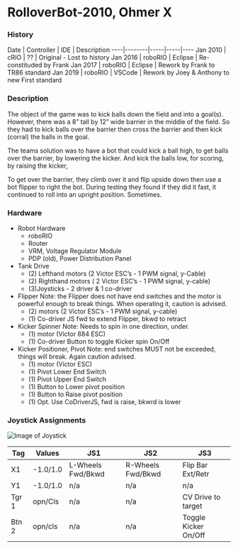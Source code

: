 # RolloverBot-2010, Ohmer X

### History

 Date | Controller | IDE | Description
 ----|--------|-----|-----|----
 Jan 2010 | cRIO | ?? | Original - Lost to history
 Jan 2016 | roboRIO | Eclipse | Re-constituded by Frank
 Jan 2017 | roboRIO | Eclipse | Rework by Frank to TR86 standard
 Jan 2019 | roboRIO | VSCode | Rework by Joey & Anthony to new First standard

### Description
The object of the game was to kick balls down the field and into a goal(s).  However, there was a 8” tall by 12” wide barrier in the middle of the field.  So they had to kick balls over the barrier then cross the barrier and then kick (corral) the balls in the goal.

The teams solution was to have a bot that could kick a ball high, to get balls over the barrier, by lowering the kicker.  And kick the balls low, for scoring, by raising the kicker,

To get over the barrier, they climb over it and flip upside down then use a bot flipper to right the bot.  During testing they found if they did it fast, it continued to roll into an upright position.  Sometimes.

### Hardware
* Robot Hardware
    * roboRIO
    * Router
    * VRM, Voltage Regulator Module
    * PDP (old), Power Distribution Panel
* Tank Drive
    * (2) Lefthand motors (2 Victor ESC’s - 1 PWM signal, y-Cable)
    * (2) Righthand motors ( 2 Victor ESC’s - 1 PWM signal, y-cable)
    * (3)Joysticks - 2 driver & 1 co-driver
* Flipper Note: the Flipper does not have end switches and the motor is powerful enough to break things.  When operating it, caution is advised.
    * (2) motors (2 Victor ESC’s - 1 PWM signal, y-cable)
    * (1) Co-driver JS fwd to extend Flipper, bkwd to retract
* Kicker Spinner  Note: Needs to spin in one direction, under.
    * (1) motor (Victor 884 ESC)
    * (1) Co-driver Button to toggle Kicker spin On/Off
* Kicker Positioner, Pivot  Note: end switches MUST not be exceeded, things will break.  Again caution advised.
    * (1) motor (Victor ESC)
    * (1) Pivot Lower End Switch
    * (1) Pivot Upper End Switch
    * (1) Button to Lower pivot position
    * (1) Button to Raise pivot position
    * (1) Opt. Use CoDriverJS, fwd is raise, bkwrd is lower 

### Joystick Assignments

![Image of Joystick](https://github.com/teamresistance/RolloverBot-2019/blob/master/RO/images/joystick360.jpg)

 Tag | Values | JS1 | JS2 | JS3
 ----|--------|-----|-----|----
  X1 | -1.0/1.0 | L-Wheels Fwd/Bkwd | R-Wheels Fwd/Bkwd | Flip Bar Ext/Retr
  Y1 | -1.0/1.0 | n/a | n/a | n/a | n/a
  Tgr 1 | opn/Cls | n/a | n/a | CV Drive to target
  Btn 2 | opn/cls | n/a | n/a | Toggle Kicker On/Off

